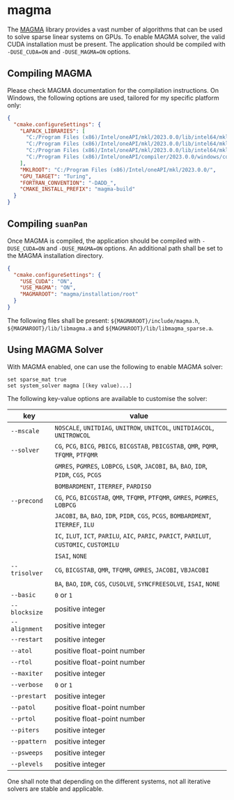 # magma

The [MAGMA](https://icl.utk.edu/magma/) library provides a vast number of algorithms that can be used to solve sparse
linear systems on GPUs. To enable MAGMA solver, the valid CUDA installation must be present. The application should be
compiled with `-DUSE_CUDA=ON` and `-DUSE_MAGMA=ON` options.

## Compiling MAGMA

Please check MAGMA documentation for the compilation instructions. On Windows, the following options are used, tailored
for my specific platform only:

```json
{
  "cmake.configureSettings": {
    "LAPACK_LIBRARIES": [
      "C:/Program Files (x86)/Intel/oneAPI/mkl/2023.0.0/lib/intel64/mkl_intel_lp64.lib",
      "C:/Program Files (x86)/Intel/oneAPI/mkl/2023.0.0/lib/intel64/mkl_intel_thread.lib",
      "C:/Program Files (x86)/Intel/oneAPI/mkl/2023.0.0/lib/intel64/mkl_core.lib",
      "C:/Program Files (x86)/Intel/oneAPI/compiler/2023.0.0/windows/compiler/lib/intel64_win/libiomp5md.lib"
    ],
    "MKLROOT": "C:/Program Files (x86)/Intel/oneAPI/mkl/2023.0.0/",
    "GPU_TARGET": "Turing",
    "FORTRAN_CONVENTION": "-DADD_",
    "CMAKE_INSTALL_PREFIX": "magma-build"
  }
}
```

## Compiling `suanPan`

Once MAGMA is compiled, the application should be compiled with `-DUSE_CUDA=ON` and `-DUSE_MAGMA=ON` options.
An additional path shall be set to the MAGMA installation directory.

```json
{
  "cmake.configureSettings": {
    "USE_CUDA": "ON",
    "USE_MAGMA": "ON",
    "MAGMAROOT": "magma/installation/root"
  }
}
```

The following files shall be present: `${MAGMAROOT}/include/magma.h`, `${MAGMAROOT}/lib/libmagma.a`
and `${MAGMAROOT}/lib/libmagma_sparse.a`.

## Using MAGMA Solver

With MAGMA enabled, one can use the following to enable MAGMA solver:

```text
set sparse_mat true
set system_solver magma [(key value)...] 
```

The following key-value options are available to customise the solver:

| key           | value                                                                                       |
|---------------|---------------------------------------------------------------------------------------------|
| `--mscale`    | `NOSCALE`, `UNITDIAG`, `UNITROW`, `UNITCOL`, `UNITDIAGCOL`, `UNITROWCOL`                    |
| `--solver`    | `CG`, `PCG`, `BICG`, `PBICG`, `BICGSTAB`, `PBICGSTAB`, `QMR`, `PQMR`, `TFQMR`, `PTFQMR`     |
|               | `GMRES`, `PGMRES`, `LOBPCG`, `LSQR`, `JACOBI`, `BA`, `BAO`, `IDR`, `PIDR`, `CGS`, `PCGS`    |
|               | `BOMBARDMENT`, `ITERREF`, `PARDISO`                                                         |
| `--precond`   | `CG`, `PCG`, `BICGSTAB`, `QMR`, `TFQMR`, `PTFQMR`, `GMRES`, `PGMRES`, `LOBPCG`              |
|               | `JACOBI`, `BA`, `BAO`, `IDR`, `PIDR`, `CGS`, `PCGS`, `BOMBARDMENT`, `ITERREF`, `ILU`        |
|               | `IC`, `ILUT`, `ICT`, `PARILU`, `AIC`, `PARIC`, `PARICT`, `PARILUT`, `CUSTOMIC`, `CUSTOMILU` |
|               | `ISAI`, `NONE`                                                                              |
| `--trisolver` | `CG`, `BICGSTAB`, `QMR`, `TFQMR`, `GMRES`, `JACOBI`, `VBJACOBI`                             |
|               | `BA`, `BAO`, `IDR`, `CGS`, `CUSOLVE`, `SYNCFREESOLVE`, `ISAI`, `NONE`                       |
| `--basic`     | `0` or `1`                                                                                  |
| `--blocksize` | positive integer                                                                            |
| `--alignment` | positive integer                                                                            |
| `--restart`   | positive integer                                                                            |
| `--atol`      | positive float-point number                                                                 |
| `--rtol`      | positive float-point number                                                                 |
| `--maxiter`   | positive integer                                                                            |
| `--verbose`   | `0` or `1`                                                                                  |
| `--prestart`  | positive integer                                                                            |
| `--patol`     | positive float-point number                                                                 |
| `--prtol`     | positive float-point number                                                                 |
| `--piters`    | positive integer                                                                            |
| `--ppattern`  | positive integer                                                                            |
| `--psweeps`   | positive integer                                                                            |
| `--plevels`   | positive integer                                                                            |

One shall note that depending on the different systems, not all iterative solvers are stable and applicable.
